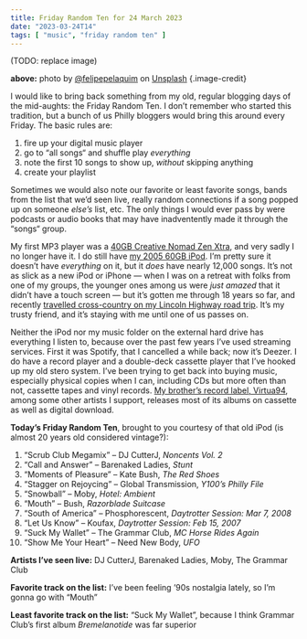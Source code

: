 ```yaml
---
title: Friday Random Ten for 24 March 2023
date: "2023-03-24T14"
tags: [ "music", "friday random ten" ]
---
```


(TODO: replace image)

**above:** photo by [@felipepelaquim](https://unsplash.com/ko/@felipepelaquim?utm_source=unsplash&utm_medium=referral&utm_content=creditCopyText) on [Unsplash](https://unsplash.com/photos/UNNAYh3sMOg?utm_source=unsplash&utm_medium=referral&utm_content=creditCopyText) {.image-credit}

I would like to bring back something from my old, regular blogging days of the mid-aughts: the Friday Random Ten. I don’t remember who started this tradition, but a bunch of us Philly bloggers would bring this around every Friday. The basic rules are:

1. fire up your digital music player
1. go to “all songs“ and shuffle play _everything_
1. note the first 10 songs to show up, _without_ skipping anything
1. create your playlist

Sometimes we would also note our favorite or least favorite songs, bands from the list that we’d seen live, really random connections if a song popped up on someone _else’s_ list, etc. The only things I would ever pass by were podcasts or audio books that may have inadventently made it through the “songs“ group.

My first MP3 player was a [40GB Creative Nomad Zen Xtra](https://www.crutchfield.com/S-X3SfA6toNe4/p_053ZENX40G/Creative-NOMAD-Zen-Xtra.html), and very sadly I no longer have it. I do still have [my 2005 60GB iPod](https://www.instagram.com/p/CgSU9mMOFU5/). I’m pretty sure it doesn’t have _everything_ on it, but it _does_ have nearly 12,000 songs. It’s not as slick as a new iPod or iPhone &#8212; when I was on a retreat with folks from one of my groups, the younger ones among us were _just amazed_ that it didn’t have a touch screen &#8212; but it’s gotten me through 18 years so far, and recently [travelled cross-country on my Lincoln Highway road trip](https://www.lincolnhighwayjournal.com/). It’s my trusty friend, and it’s staying with me until one of us passes on. 

Neither the iPod nor my music folder on the external hard drive has everything I listen to, because over the past few years I’ve used streaming services. First it was Spotify, that I cancelled a while back; now it’s Deezer. I do have a record player and a double-deck cassette player that I’ve hooked up my old stero system. I’ve been trying to get back into buying music, especially physical copies when I can, including CDs but more often than not, cassette tapes and vinyl records. [My brother’s record label, Virtua94](https://virtua94records.bandcamp.com/music), among some other artists I support, releases most of its albums on cassette as well as digital download.

**Today’s Friday Random Ten**, brought to you courtesy of that old iPod (is almost 20 years old considered vintage?):

1. “Scrub Club Megamix” &#8211; DJ CutterJ, _Noncents Vol. 2_
2. “Call and Answer” &#8211; Barenaked Ladies, _Stunt_
3. “Moments of Pleasure” &#8211; Kate Bush, _The Red Shoes_
4. “Stagger on Rejoycing” &#8211; Global Transmission, _Y100’s Philly File_
5. “Snowball” &#8211; Moby, _Hotel: Ambient_
6. “Mouth” &#8211; Bush, _Razorblade Suitcase_
7. “South of America” &#8211; Phosphorescent, _Daytrotter Session: Mar 7, 2008_
8. “Let Us Know” &#8211; Koufax, _Daytrotter Session: Feb 15, 2007_
9. “Suck My Wallet” &#8211; The Grammar Club, _MC Horse Rides Again_
10. “Show Me Your Heart” &#8211; Need New Body, _UFO_

**Artists I’ve seen live:** DJ CutterJ, Barenaked Ladies, Moby, The Grammar Club

**Favorite track on the list:** I’ve been feeling ’90s nostalgia lately, so I’m gonna go with “Mouth”

**Least favorite track on the list:** “Suck My Wallet”, because I think Grammar Club’s first album _Bremelanotide_ was far superior
